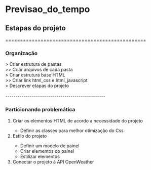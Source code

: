 # Previsao_do_tempo
<h2>Estapas do projeto</h2>
================================================
<h3>Organização</h3>
> Criar estrutura de pastas<br/>
>> Criar arquivos de cada pasta<br/>
> Criar estrutura base HTML<br/>
>> Criar link html_css e html_javascript<br/>
> Descrever etapas do projeto
<br/>
<br/>
-------------------------------------------------
<h3>Particionando   problemática</h3>
<ol>
<li>Criar os elementos HTML de acordo a necessidade do projeto</li>
    <ul>
    <li>Definir as classes para melhor otimização do Css</li>
    </ul>
<li>Estilo do projeto</li>
    <ul>
    <li>Definir um modelo de painel</li>
    <li>Criar elementos do painel</li>
    <li>Estilizar elementos</li>
    </ul>
<li>Conectar o projeto à API OpenWeather</li>
</ol>